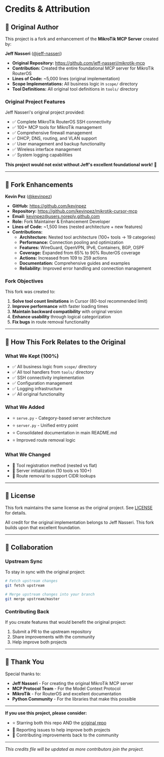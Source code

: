 # Credits & Attribution

## 🙏 **Original Author**

This project is a fork and enhancement of the **MikroTik MCP Server** created by:

**Jeff Nasseri** ([@jeff-nasseri](https://github.com/jeff-nasseri))
- **Original Repository:** https://github.com/jeff-nasseri/mikrotik-mcp
- **Contribution:** Created the entire foundational MCP server for MikroTik RouterOS
- **Lines of Code:** ~5,000 lines (original implementation)
- **Scope Implementations:** All business logic in `scope/` directory
- **Tool Definitions:** All original tool definitions in `tools/` directory

### Original Project Features

Jeff Nasseri's original project provided:
- ✅ Complete MikroTik RouterOS SSH connectivity
- ✅ 100+ MCP tools for MikroTik management
- ✅ Comprehensive firewall management
- ✅ DHCP, DNS, routing, and VLAN support
- ✅ User management and backup functionality
- ✅ Wireless interface management
- ✅ System logging capabilities

**This project would not exist without Jeff's excellent foundational work!** 🌟

---

## 🔧 **Fork Enhancements**

**Kevin Pez** ([@kevinpez](https://github.com/kevinpez))
- **GitHub:** https://github.com/kevinpez
- **Repository:** https://github.com/kevinpez/mikrotik-cursor-mcp
- **Email:** kevinpez@users.noreply.github.com
- **Role:** Fork Maintainer & Enhancement Developer
- **Lines of Code:** ~1,500 lines (nested architecture + new features)
- **Contributions:**
  - **Architecture:** Nested tool architecture (100+ tools → 19 categories)
  - **Performance:** Connection pooling and optimization
  - **Features:** WireGuard, OpenVPN, IPv6, Containers, BGP, OSPF
  - **Coverage:** Expanded from 65% to 90% RouterOS coverage
  - **Actions:** Increased from 109 to 259 actions
  - **Documentation:** Comprehensive guides and examples
  - **Reliability:** Improved error handling and connection management

### Fork Objectives

This fork was created to:
1. **Solve tool count limitations** in Cursor (80-tool recommended limit)
2. **Improve performance** with faster loading times
3. **Maintain backward compatibility** with original version
4. **Enhance usability** through logical categorization
5. **Fix bugs** in route removal functionality

---

## 🎯 **How This Fork Relates to the Original**

### What We Kept (100%)
- ✅ All business logic from `scope/` directory
- ✅ All tool handlers from `tools/` directory
- ✅ SSH connectivity implementation
- ✅ Configuration management
- ✅ Logging infrastructure
- ✅ All original functionality

### What We Added
- ⭐ `serve.py` - Category-based server architecture
- ⭐ `server.py` - Unified entry point
- ⭐ Consolidated documentation in main README.md
- ⭐ Improved route removal logic

### What We Changed
- 🔧 Tool registration method (nested vs flat)
- 🔧 Server initialization (10 tools vs 100+)
- 🔧 Route removal to support CIDR lookups

---

## 📜 **License**

This fork maintains the same license as the original project. See [LICENSE](LICENSE) for details.

All credit for the original implementation belongs to Jeff Nasseri. This fork builds upon that excellent foundation.

---

## 🤝 **Collaboration**

### Upstream Sync

To stay in sync with the original project:

```bash
# Fetch upstream changes
git fetch upstream

# Merge upstream changes into your branch
git merge upstream/master
```

### Contributing Back

If you create features that would benefit the original project:
1. Submit a PR to the upstream repository
2. Share improvements with the community
3. Help improve both projects

---

## 🌟 **Thank You**

Special thanks to:

- **Jeff Nasseri** - For creating the original MikroTik MCP server
- **MCP Protocol Team** - For the Model Context Protocol
- **MikroTik** - For RouterOS and excellent documentation
- **Python Community** - For the libraries that make this possible

---

**If you use this project, please consider:**
- ⭐ Starring both this repo AND the [original repo](https://github.com/jeff-nasseri/mikrotik-mcp)
- 🐛 Reporting issues to help improve both projects
- 🤝 Contributing improvements back to the community

---

*This credits file will be updated as more contributors join the project.*
